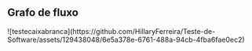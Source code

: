 <h2>Grafo de fluxo</h2>
![testecaixabranca](https://github.com/HillaryFerreira/Teste-de-Software/assets/129438048/6e5a378e-6761-488a-94cb-4fba6fae0ec2)



